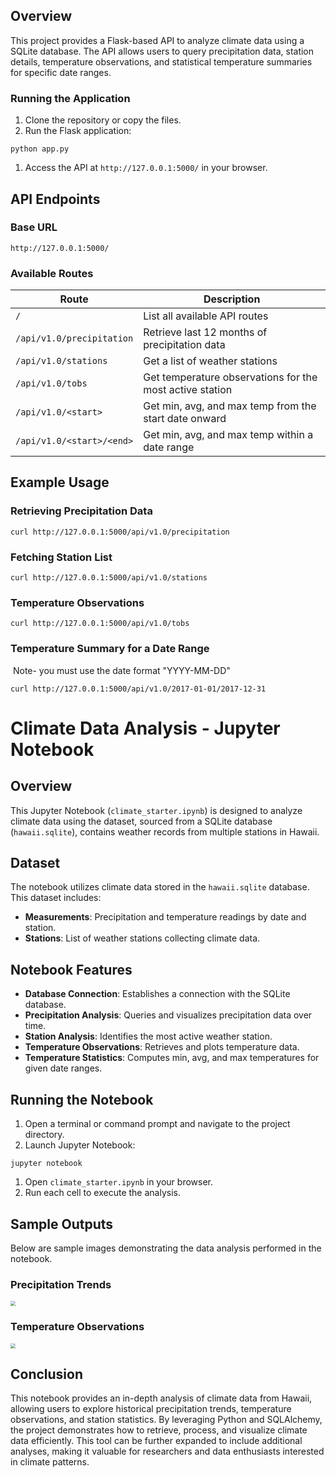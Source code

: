 ## Overview

This project provides a Flask-based API to analyze climate data using a SQLite database. The API allows users to query precipitation data, station details, temperature observations, and statistical temperature summaries for specific date ranges.

### Running the Application

1. Clone the repository or copy the files.
2. Run the Flask application:

```
python app.py
```

1. Access the API at `http://127.0.0.1:5000/` in your browser.

## API Endpoints

### Base URL

```
http://127.0.0.1:5000/
```

### Available Routes

| Route                     | Description                                              |
| ------------------------- | -------------------------------------------------------- |
| `/`                       | List all available API routes                            |
| `/api/v1.0/precipitation` | Retrieve last 12 months of precipitation data            |
| `/api/v1.0/stations`      | Get a list of weather stations                           |
| `/api/v1.0/tobs`          | Get temperature observations for the most active station |
| `/api/v1.0/<start>`       | Get min, avg, and max temp from the start date onward    |
| `/api/v1.0/<start>/<end>` | Get min, avg, and max temp within a date range           |

## Example Usage

### Retrieving Precipitation Data

```
curl http://127.0.0.1:5000/api/v1.0/precipitation
```

### Fetching Station List

```
curl http://127.0.0.1:5000/api/v1.0/stations
```

### Temperature Observations

```
curl http://127.0.0.1:5000/api/v1.0/tobs
```

### Temperature Summary for a Date Range

​	Note- you must use the date format "YYYY-MM-DD"

```
curl http://127.0.0.1:5000/api/v1.0/2017-01-01/2017-12-31
```

## 

# Climate Data Analysis - Jupyter Notebook

## Overview

This Jupyter Notebook (`climate_starter.ipynb`) is designed to analyze climate data using the dataset, sourced from a SQLite database (`hawaii.sqlite`), contains weather records from multiple stations in Hawaii.

## Dataset

The notebook utilizes climate data stored in the `hawaii.sqlite` database. This dataset includes:

- **Measurements**: Precipitation and temperature readings by date and station.
- **Stations**: List of weather stations collecting climate data.

## Notebook Features

- **Database Connection**: Establishes a connection with the SQLite database.
- **Precipitation Analysis**: Queries and visualizes precipitation data over time.
- **Station Analysis**: Identifies the most active weather station.
- **Temperature Observations**: Retrieves and plots temperature data.
- **Temperature Statistics**: Computes min, avg, and max temperatures for given date ranges.

## Running the Notebook

1. Open a terminal or command prompt and navigate to the project directory.
2. Launch Jupyter Notebook:

```
jupyter notebook
```

1. Open `climate_starter.ipynb` in your browser.
2. Run each cell to execute the analysis.

## Sample Outputs

Below are sample images demonstrating the data analysis performed in the notebook.

### Precipitation Trends

<img src="C:\Repos\sqlalchemy-challenge\SurfsUp\Images\precip_plot.png" style="zoom:50%;" />



### Temperature Observations

<img src="C:\Repos\sqlalchemy-challenge\SurfsUp\Images\temp_plot.png" style="zoom:50%;" />

## Conclusion

This notebook provides an in-depth analysis of climate data from Hawaii, allowing users to explore historical precipitation trends, temperature observations, and station statistics. By leveraging Python and SQLAlchemy, the project demonstrates how to retrieve, process, and visualize climate data efficiently. This tool can be further expanded to include additional analyses, making it valuable for researchers and data enthusiasts interested in climate patterns.